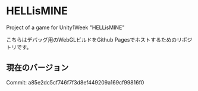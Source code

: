 # HELLisMINE
Project of a game for Unity1Week "HELLisMINE"

こちらはデバッグ用のWebGLビルドをGithub Pagesでホストするためのリポジトリです。

## 現在のバージョン
Commit: a85e2dc5cf746f7f3d8ef449209a169cf99816f0
